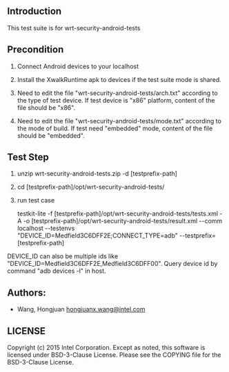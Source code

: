 ## Introduction

This test suite is for wrt-security-android-tests

## Precondition

1. Connect Android devices to your localhost

2. Install the XwalkRuntime apk to devices if the test suite mode is shared.

3. Need to edit the file "wrt-security-android-tests/arch.txt" according to the type of test device.
   If test device is "x86" platform, content of the file should be "x86".

4. Need to edit the file "wrt-security-android-tests/mode.txt" according to the mode of build.
   If test need "embedded" mode, content of the file should be "embedded".

## Test Step

1. unzip wrt-security-android-tests<version>.zip -d [testprefix-path]

2. cd [testprefix-path]/opt/wrt-security-android-tests/

4. run test case

   testkit-lite -f [testprefix-path]/opt/wrt-security-android-tests/tests.xml -A
   -o [testprefix-path]/opt/wrt-security-android-tests/result.xml --comm localhost
   --testenvs "DEVICE_ID=Medfield3C6DFF2E;CONNECT_TYPE=adb" --testprefix=[testprefix-path]

  DEVICE_ID can also be multiple ids like "DEVICE_ID=Medfield3C6DFF2E,Medfield3C6DFF00".
  Query device id by command "adb devices -l" in host.


## Authors:

* Wang, Hongjuan <hongjuanx.wang@intel.com>

## LICENSE

Copyright (c) 2015 Intel Corporation.
Except as noted, this software is licensed under BSD-3-Clause License.
Please see the COPYING file for the BSD-3-Clause License.

